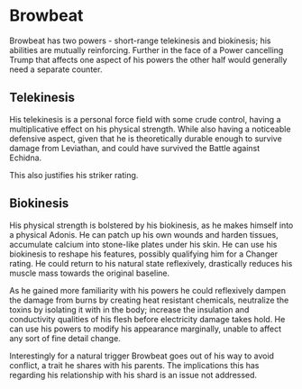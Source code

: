 # Browbeat
Browbeat has two powers - short-range telekinesis and biokinesis; his abilities are mutually reinforcing. Further in the face of a Power cancelling Trump that affects one aspect of his powers the other half would generally need a separate counter.

## Telekinesis
His telekinesis is a personal force field with some crude control, having a multiplicative effect on his physical strength. While also having a noticeable defensive aspect, given that he is theoretically durable enough to survive damage from Leviathan, and could have survived the Battle against Echidna.

This also justifies his striker rating.

## Biokinesis
His physical strength is bolstered by his biokinesis, as he makes himself into a physical Adonis. He can patch up his own wounds and harden tissues, accumulate calcium into stone-like plates under his skin. He can use his biokinesis to reshape his features, possibly qualifying him for a Changer rating. He could return to his natural state reflexively, drastically reduces his muscle mass towards the original baseline.

As he gained more familiarity with his powers he could reflexively dampen the damage from burns by creating heat resistant chemicals, neutralize the toxins by isolating it with in the body; increase the insulation and conductivity qualities of his flesh before electricity damage takes hold. He can use his powers to modify his appearance marginally, unable to affect any sort of fine detail change.

Interestingly for a natural trigger Browbeat goes out of his way to avoid conflict, a trait he shares with his parents. The implications this has regarding his relationship with his shard is an issue not addressed.
